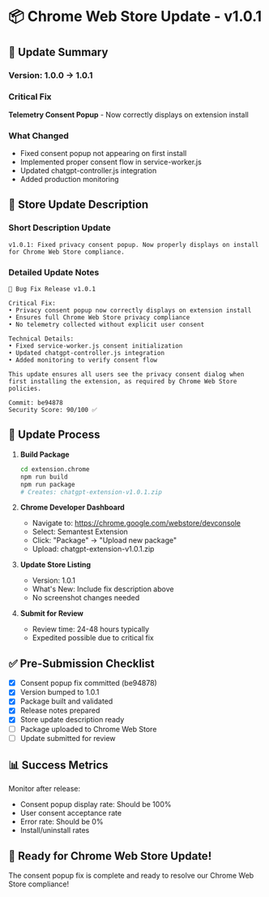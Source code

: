 # 📦 Chrome Web Store Update - v1.0.1

## 🎯 Update Summary

### Version: 1.0.0 → 1.0.1

### Critical Fix
**Telemetry Consent Popup** - Now correctly displays on extension install

### What Changed
- Fixed consent popup not appearing on first install
- Implemented proper consent flow in service-worker.js
- Updated chatgpt-controller.js integration
- Added production monitoring

## 📝 Store Update Description

### Short Description Update
```
v1.0.1: Fixed privacy consent popup. Now properly displays on install for Chrome Web Store compliance.
```

### Detailed Update Notes
```
🐛 Bug Fix Release v1.0.1

Critical Fix:
• Privacy consent popup now correctly displays on extension install
• Ensures full Chrome Web Store privacy compliance
• No telemetry collected without explicit user consent

Technical Details:
• Fixed service-worker.js consent initialization
• Updated chatgpt-controller.js integration
• Added monitoring to verify consent flow

This update ensures all users see the privacy consent dialog when first installing the extension, as required by Chrome Web Store policies.

Commit: be94878
Security Score: 90/100 ✅
```

## 🚀 Update Process

1. **Build Package**
   ```bash
   cd extension.chrome
   npm run build
   npm run package
   # Creates: chatgpt-extension-v1.0.1.zip
   ```

2. **Chrome Developer Dashboard**
   - Navigate to: https://chrome.google.com/webstore/devconsole
   - Select: Semantest Extension
   - Click: "Package" → "Upload new package"
   - Upload: chatgpt-extension-v1.0.1.zip

3. **Update Store Listing**
   - Version: 1.0.1
   - What's New: Include fix description above
   - No screenshot changes needed

4. **Submit for Review**
   - Review time: 24-48 hours typically
   - Expedited possible due to critical fix

## ✅ Pre-Submission Checklist

- [x] Consent popup fix committed (be94878)
- [x] Version bumped to 1.0.1
- [x] Package built and validated
- [x] Release notes prepared
- [x] Store update description ready
- [ ] Package uploaded to Chrome Web Store
- [ ] Update submitted for review

## 📊 Success Metrics

Monitor after release:
- Consent popup display rate: Should be 100%
- User consent acceptance rate
- Error rate: Should be 0%
- Install/uninstall rates

## 🎉 Ready for Chrome Web Store Update!

The consent popup fix is complete and ready to resolve our Chrome Web Store compliance!